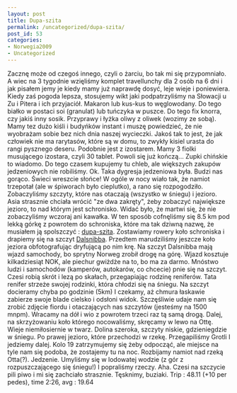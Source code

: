 ```yaml
---
layout: post
title: Dupa-szita
permalink: /uncategorized/dupa-szita/
post_id: 53
categories: 
- Norwegia2009
- Uncategorized
---
```


Zacznę może od czegoś innego, czyli o żarciu, bo tak mi się przypomniało. A wiec na 3 tygodnie wzięliśmy komplet travellunchy dla 2 osób na 6 dni i jak pisałem jemy je kiedy mamy już naprawdę dosyć, leje wieje i poniewiera. Kiedy zaś pogoda lepsza, stosujemy wikt jaki podpatrzyliśmy na Słowacji u Zu i Pitera i ich przyjaciół. Makaron lub kus-kus to węglowodany. Do tego białko w postaci soi (granulat) lub tuńczyka w puszce. Do tego fix knorra, czy jakiś inny sosik. Przyprawy i łyżka oliwy z oliwek (wozimy ze sobą). Mamy tez dużo kiśli i budyńków instant i muszę powiedzieć, że nie wyobrażam sobie bez nich dnia naszej wycieczki. Jakoś tak to jest, że jak człowiek nie ma rarytasów, które są w domu, to zwykły kisiel urasta do rangi pysznego deseru. Podobnie jest z izostarem. Mamy 3 fiolki musującego izostara, czyli 30 tablet. Powoli się już kończą... Zupki chińskie to wiadomo. Do tego czasem kupujemy tu chleb, ale większych zakupów jedzeniowych nie robiliśmy. Ok. Taka dygresja jedzeniowa była. Budzi nas gorąco. Świeci wreszcie słońce! W ogóle w nocy wiało tak, że namiot trzepotał (ale w śpiworach było cieplutko), a rano się rozpogodziło. Zobaczyliśmy szczyty, które nas otaczają (wszystko w śniegu) i jezioro. Asia strasznie chciała wrócić "ze dwa zakręty", żeby zobaczyć największe jezioro, to nad którym jest schronisko. Widać było, że martwi się, że nie zobaczyliśmy wczoraj ani kawałka. W ten sposób cofnęliśmy się 8.5 km pod lekką górkę z powrotem do schroniska, które ma tak dziwną nazwę, że musiałem ją spolszczyć : 
[dupa-szita](http://www.djupvasshytta.no/index.php?language=en). Zostawiamy rowery koło schroniska i drapiemy się na szczyt 
[Dalsnibba](http://en.wikipedia.org/wiki/Dalsniba). Przedtem marudziliśmy jeszcze koło jeziora obfotografując dryfującą po nim krę. Na szczyt Dalsnibba mają wjazd samochody, bo sprytny Norweg zrobił drogę na górę. Wjazd kosztuje kilkadziesiąt NOK, ale piechur gwiżdże na to, bo ma za darmo. Mnóstwo ludzi i samochodów (kamperów, autokarów, co chcecie) pnie się na szczyt. Czesi robią skrót i lezą po skałach, przegapiając rodzinę reniferów. Tata renifer strzeże swojej rodzinki, która chłodzi się na śniegu. Na szczyt docieramy chyba po godzinie (5km) I czekamy, aż chmura łaskawie zabierze swoje blade cielsko i odsłoni widok. Szczęśliwie udaje nam się zrobić zdjęcie fiordu i otaczających nas szczytów (jesteśmy na 1500 mnpm). Wracamy na dół i wio z powrotem trzeci raz tą samą drogą. Dalej, na skrzyżowaniu koło którego nocowaliśmy, skręcamy w lewo na Ottę. Wieje niemiłosiernie w twarz. Dolina szeroka, szczyty niskie, gdzieniegdzie w śniegu. Po prawej jezioro, które przechodzi w rzekę. Przegapiliśmy Grotli I jedziemy dalej. Kolo 19 zatrzymujemy się żeby odpocząć, ale miejsce na tyle nam się podoba, że zostajemy tu na noc. Rozbijamy namiot nad rzeką Otta(?). Jedzenie. Umyliśmy się w lodowatej wodzie (z gór z rozpuszczającego się śniegu!) I popraliśmy rzeczy. Aha. Czesi na szczycie pili piwo i mi się zachciało strasznie. Tęsknimy, buziaki. Trip : 48.11 (+10 per pedes), time 2:26, avg : 19.64